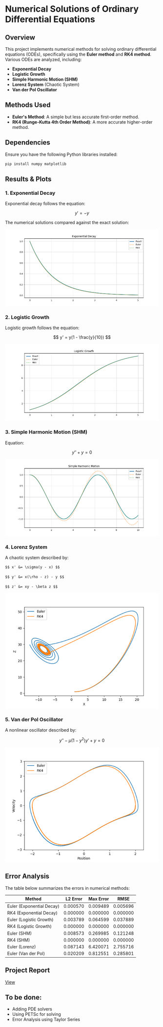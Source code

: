 
# Numerical Solutions of Ordinary Differential Equations

## Overview
This project implements numerical methods for solving ordinary differential equations (ODEs), specifically using the **Euler method** and **RK4 method**. Various ODEs are analyzed, including:

- **Exponential Decay**
- **Logistic Growth**
- **Simple Harmonic Motion (SHM)**
- **Lorenz System** (Chaotic System)
- **Van der Pol Oscillator**

## Methods Used
- **Euler's Method**: A simple but less accurate first-order method.
- **RK4 (Runge-Kutta 4th Order Method)**: A more accurate higher-order method.

## Dependencies
Ensure you have the following Python libraries installed:
```bash
pip install numpy matplotlib
```

## Results & Plots

### 1. Exponential Decay
Exponential decay follows the equation:

$$ y' = -y $$

The numerical solutions compared against the exact solution:

![Exponential Decay](results/figures/exponential_decay.png)

### 2. Logistic Growth
Logistic growth follows the equation:

$$ y' = y(1 - \frac{y}{10}) $$

![Logistic Growth](results/figures/logistic_growth.png)

### 3. Simple Harmonic Motion (SHM)
Equation:

$$ y'' + y = 0 $$

![SHM](results/figures/shm.png)

### 4. Lorenz System
A chaotic system described by:

    $$ x' &= \sigma(y - x) $$
    
    $$ y' &= x(\rho - z) - y $$
    
    $$ z' &= xy - \beta z $$

![Lorenz System](results/figures/lorenz.png)

### 5. Van der Pol Oscillator
A nonlinear oscillator described by:

$$ y'' - \mu(1 - y^2)y' + y = 0 $$

![Van der Pol Oscillator](results/figures/vdp.png)

## Error Analysis
The table below summarizes the errors in numerical methods:

| Method                     | L2 Error  | Max Error  | RMSE      |
|----------------------------|-----------|------------|-----------|
| Euler (Exponential Decay)  | 0.000570  | 0.009489   | 0.005696  |
| RK4 (Exponential Decay)    | 0.000000  | 0.000000   | 0.000000  |
| Euler (Logistic Growth)    | 0.003789  | 0.064599   | 0.037889  |
| RK4 (Logistic Growth)      | 0.000000  | 0.000000   | 0.000000  |
| Euler (SHM)               | 0.008573  | 0.269985   | 0.121248  |
| RK4 (SHM)                 | 0.000000  | 0.000000   | 0.000000  |
| Euler (Lorenz)            | 0.087143  | 6.420071   | 2.755716  |
| Euler (Van der Pol)       | 0.020209  | 0.812551   | 0.285801  |

## Project Report
[View](report/main.pdf)

## To be done:
- Adding PDE solvers
- Using PETSc for solving
- Error Analysis using Taylor Series

